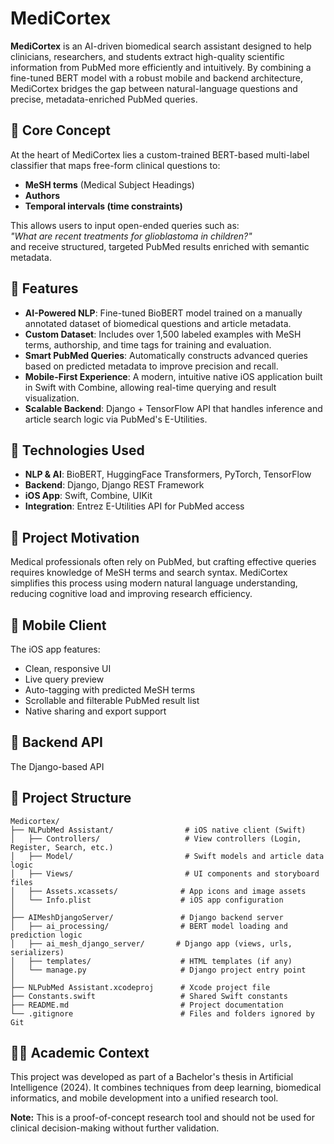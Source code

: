 # MediCortex

**MediCortex** is an AI-driven biomedical search assistant designed to help clinicians, researchers, and students extract high-quality scientific information from PubMed more efficiently and intuitively. By combining a fine-tuned BERT model with a robust mobile and backend architecture, MediCortex bridges the gap between natural-language questions and precise, metadata-enriched PubMed queries.

## 🧠 Core Concept

At the heart of MediCortex lies a custom-trained BERT-based multi-label classifier that maps free-form clinical questions to:

- **MeSH terms** (Medical Subject Headings)
- **Authors**
- **Temporal intervals (time constraints)**

This allows users to input open-ended queries such as:  
*"What are recent treatments for glioblastoma in children?"*  
and receive structured, targeted PubMed results enriched with semantic metadata.

## 🚀 Features

- **AI-Powered NLP**: Fine-tuned BioBERT model trained on a manually annotated dataset of biomedical questions and article metadata.
- **Custom Dataset**: Includes over 1,500 labeled examples with MeSH terms, authorship, and time tags for training and evaluation.
- **Smart PubMed Queries**: Automatically constructs advanced queries based on predicted metadata to improve precision and recall.
- **Mobile-First Experience**: A modern, intuitive native iOS application built in Swift with Combine, allowing real-time querying and result visualization.
- **Scalable Backend**: Django + TensorFlow API that handles inference and article search logic via PubMed's E-Utilities.

## 🔧 Technologies Used

- **NLP & AI**: BioBERT, HuggingFace Transformers, PyTorch, TensorFlow
- **Backend**: Django, Django REST Framework
- **iOS App**: Swift, Combine, UIKit
- **Integration**: Entrez E-Utilities API for PubMed access

## 🧪 Project Motivation

Medical professionals often rely on PubMed, but crafting effective queries requires knowledge of MeSH terms and search syntax. MediCortex simplifies this process using modern natural language understanding, reducing cognitive load and improving research efficiency.

## 📱 Mobile Client

The iOS app features:

- Clean, responsive UI
- Live query preview
- Auto-tagging with predicted MeSH terms
- Scrollable and filterable PubMed result list
- Native sharing and export support

## 📡 Backend API

The Django-based API

## 📁 Project Structure

```
Medicortex/
├── NLPubMed Assistant/                # iOS native client (Swift)
│   ├── Controllers/                   # View controllers (Login, Register, Search, etc.)
│   ├── Model/                         # Swift models and article data logic
│   ├── Views/                         # UI components and storyboard files
│   ├── Assets.xcassets/              # App icons and image assets
│   └── Info.plist                    # iOS app configuration
│
├── AIMeshDjangoServer/               # Django backend server
│   ├── ai_processing/                # BERT model loading and prediction logic
│   ├── ai_mesh_django_server/       # Django app (views, urls, serializers)
│   ├── templates/                    # HTML templates (if any)
│   └── manage.py                     # Django project entry point
│
├── NLPubMed Assistant.xcodeproj      # Xcode project file
├── Constants.swift                   # Shared Swift constants
├── README.md                         # Project documentation
└── .gitignore                        # Files and folders ignored by Git
```

## 👨‍🎓 Academic Context

This project was developed as part of a Bachelor's thesis in Artificial Intelligence (2024). It combines techniques from deep learning, biomedical informatics, and mobile development into a unified research tool.

**Note:** This is a proof-of-concept research tool and should not be used for clinical decision-making without further validation.

